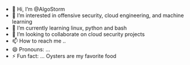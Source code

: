 - 👋 Hi, I’m @AlgoStorm
- 👀 I’m interested in offensive security, cloud engineering, and  machine learning
- 🌱 I’m currently learning linux, python and bash
- 💞️ I’m looking to collaborate on cloud security projects
- 📫 How to reach me ..
- 😄 Pronouns: ...
- ⚡ Fun fact: ... Oysters are my favorite food

<!---
AlgoStorm/AlgoStorm is a ✨ special ✨ repository because its `README.md` (this file) appears on your GitHub profile.
You can click the Preview link to take a look at your changes.
--->
